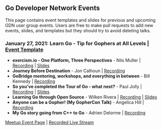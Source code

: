 ## Go Developer Network Events
This page contains event templates and slides for previous and upcoming GDN user group events. Users are free to make pull requests to add new events, slides,
 and templates but they should try to avoid deleting talks.


<!--
General format for new event entries
### Scheduled Date: Title | [Event Template](00N-event-directory/template.md)
* [Meetup Event Page] If available
* **Talk Tile**, Speaker | [Link to Slides]() | [Link to recording]()
* **Talk Title N** ...

Optional Link to recorded livestream if available and or meetup page
-->
### January 27, 2021: Learn Go - Tip for Gophers at All Levels | [Event Template](001-learngo-event/template.md)
* **exercism.io - One Platform, Three Perspectives** - Nils Muller | [Recording](https://youtu.be/FKXRU_KL9Io) | [Slides](001-learngo-event/learngomeetup-exercism.pdf)
* **Journey Before Destination** - Jon Calhoun | [Recording](https://youtu.be/YJ2Be32h5IM)
* **GoBridge mentoring, workshops, and everything in between** -  Bill Kennedy | [Recording](https://youtu.be/Tst0oI97cvQ)
* **So you've completed the Tour of Go - what next?** -  Paul Jolly | [Recording](https://www.youtube.com) | [Slides](001-learngo-event/#)
* **Learning Go through Open Source** -  Wilken Rivera | [Recording](https://www.youtube.com) | [Slides](001-learngo-event/#)
* **Anyone can be a Gopher! (My GopherCon Talk)** -  Angelica Hill | [Recording](https://www.youtube.com/watch?v=WNBzMtIaXwE&t=31s)
* **My Go story going from C++ to Go** -  Adrien Delorme  | [Recording](https://youtu.be/Ryu6Z-FgMZo)

[Meetup Event Page](https://www.meetup.com/gobridge/events/275562079/) | [Recorded Live Stream](https://youtu.be/5_FC5tzSYo8)

